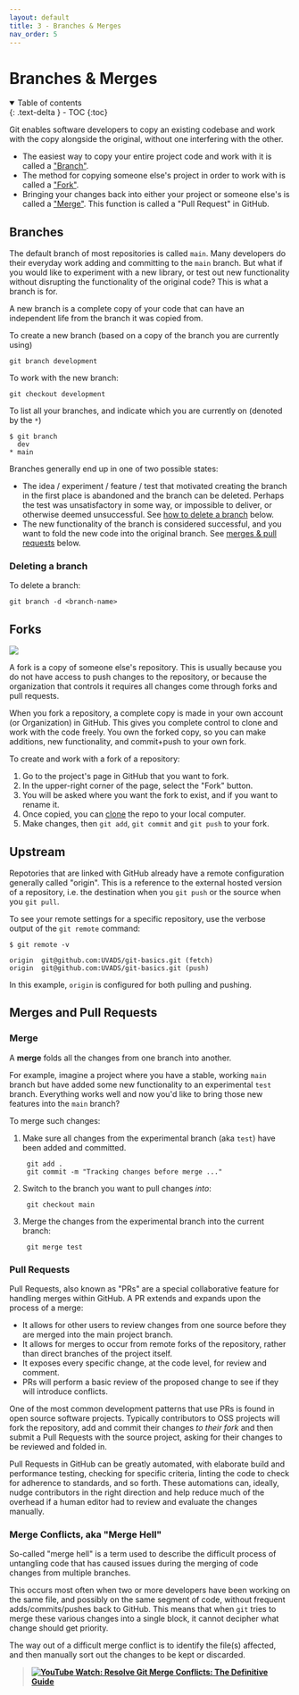 ```yaml
---
layout: default
title: 3 - Branches & Merges
nav_order: 5
---
```

# Branches & Merges

<details open markdown="block">
  <summary>
    Table of contents
  </summary>
  {: .text-delta }
- TOC
{:toc}
</details>

Git enables software developers to copy an existing codebase and work with the copy alongside the original, without one interfering with the other. 

- The easiest way to copy your entire project code and work with it is called a ["Branch"](#branches).
- The method for copying someone else's project in order to work with is called a ["Fork"](#forks).
- Bringing your changes back into either your project or someone else's is called a ["Merge"](#merges--pull-requests). This function is called a "Pull Request" in GitHub.

## Branches

The default branch of most repositories is called `main`. Many developers do their everyday work adding and committing to the `main` branch. But what if you would like to experiment with a new library, or test out new functionality without disrupting the functionality of the original code? This is what a branch is for.

A new branch is a complete copy of your code that can have an independent life from the branch it was copied from. 

To create a new branch (based on a copy of the branch you are currently using)
```
git branch development
```
To work with the new branch:
```
git checkout development
```
To list all your branches, and indicate which you are currently on (denoted by the `*`)
```
$ git branch
  dev
* main
```

Branches generally end up in one of two possible states:

- The idea / experiment / feature / test that motivated creating the branch in the first place is abandoned and the branch can be deleted. Perhaps the test was unsatisfactory in some way, or impossible to deliver, or otherwise deemed unsuccessful. See [how to delete a branch](#deleting-a-branch) below.
- The new functionality of the branch is considered successful, and you want to fold the new code into the original branch. See [merges & pull requests](merges--pull-requests) below.

### Deleting a branch

To delete a branch:
```
git branch -d <branch-name>
```

## Forks

<img src="https://uvads.github.io/git-basics/assets/images/fork-clone-upstream.png">

A fork is a copy of someone else's repository. This is usually because you do not have access to push changes to the repository, or because the organization that controls it requires all changes come through forks and pull requests.

When you fork a repository, a complete copy is made in your own account (or Organization) in GitHub. This gives you complete control to clone and work with the code freely. You own the forked copy, so you can make additions, new functionality, and commit+push to your own fork.

To create and work with a fork of a repository:

1. Go to the project's page in GitHub that you want to fork.
2. In the upper-right corner of the page, select the "Fork" button.
3. You will be asked where you want the fork to exist, and if you want to rename it.
4. Once copied, you can [clone](01-creating-repositories.md#clone) the repo to your local computer.
5. Make changes, then `git add`, `git commit` and `git push` to your fork.

## Upstream

Repotories that are linked with GitHub already have a remote configuration generally called "origin". This is a reference to the external hosted version of a repository, i.e. the destination when you `git push` or the source when you `git pull`.

To see your remote settings for a specific repository, use the verbose output of the `git remote` command:
```
$ git remote -v

origin  git@github.com:UVADS/git-basics.git (fetch)
origin  git@github.com:UVADS/git-basics.git (push)
```
In this example, `origin` is configured for both pulling and pushing.

## Merges and Pull Requests

### Merge

A **merge** folds all the changes from one branch into another. 

For example, imagine a project where you have a stable, working `main` branch but have added some new functionality to an experimental `test` branch. Everything works well and now you'd like to bring those new features into the `main` branch?

To merge such changes:

1. Make sure all changes from the experimental branch (aka `test`) have been added and committed. 

        git add .
        git commit -m "Tracking changes before merge ..."

2. Switch to the branch you want to pull changes _into_:

        git checkout main

3. Merge the changes from the experimental branch into the current branch:

        git merge test

### Pull Requests

Pull Requests, also known as "PRs" are a special collaborative feature for handling merges within GitHub. A PR extends and expands upon the process of a merge:

- It allows for other users to review changes from one source before they are merged into the main project branch.
- It allows for merges to occur from remote forks of the repository, rather than direct branches of the project itself.
- It exposes every specific change, at the code level, for review and comment.
- PRs will perform a basic review of the proposed change to see if they will introduce conflicts.

One of the most common development patterns that use PRs is found in open source software projects. Typically contributors to OSS projects will fork the repository, add and commit their changes _to their fork_ and then submit a Pull Requests with the source project, asking for their changes to be reviewed and folded in.

Pull Requests in GitHub can be greatly automated, with elaborate build and performance testing, checking for specific criteria, linting the code to check for adherence to standards, and so forth. These automations can, ideally, nudge contributors in the right direction and help reduce much of the overhead if a human editor had to review and evaluate the changes manually.

### Merge Conflicts, aka "Merge Hell"

So-called "merge hell" is a term used to describe the difficult process of untangling code that has caused issues during the merging of code changes from multiple branches. 

This occurs most often when two or more developers have been working on the same file, and possibly on the same segment of code, without frequent adds/commits/pushes back to GitHub. This means that when `git` tries to merge these various changes into a single block, it cannot decipher what change should get priority. 

The way out of a difficult merge conflict is to identify the file(s) affected, and then manually sort out the changes to be kept or discarded.

> [**![YouTube](https://uvads.github.io/git-basics/assets/images/youtube.png) Watch: Resolve Git Merge Conflicts: The Definitive Guide**](https://www.youtube.com/watch?v=Sqsz1-o7nXk)